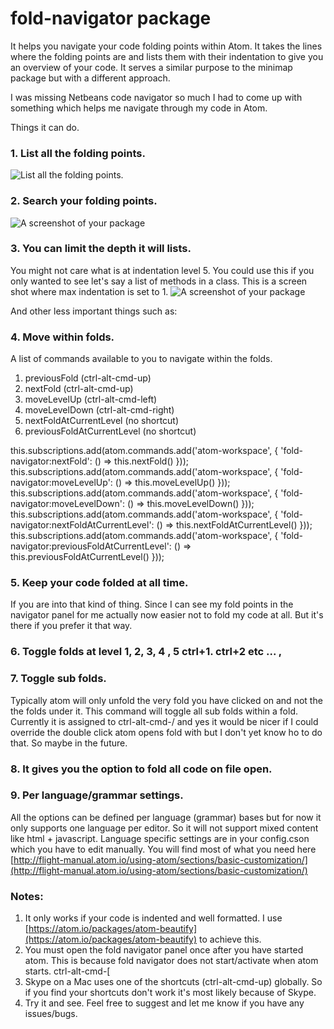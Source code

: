 # fold-navigator package

It helps you navigate your code folding points within Atom. It takes the lines where the folding points are and lists them with their indentation to give you an overview of your code. It serves a similar purpose to the minimap package but with a different approach.

I was missing Netbeans code navigator so much I had to come up with something which helps me navigate through my code in Atom.

Things it can do.

### 1. List all the folding points.
![List all the folding points.](https://raw.githubusercontent.com/turigeza/fold-navigator/master/resources/all_folding_points.png)

### 2. Search your folding points.
![A screenshot of your package](https://raw.githubusercontent.com/turigeza/fold-navigator/master/resources/fold_search.png)

### 3. You can limit the depth it will lists.
You might not care what is at indentation level 5. You could use this if you only wanted to see let's say a list of methods in a class.
This is a screen shot where max indentation is set to 1.
![A screenshot of your package](https://raw.githubusercontent.com/turigeza/fold-navigator/master/resources/limited_folds_search.png)

And other less important things such as:

### 4. Move within folds.
A list of commands available to you to navigate within the folds.

1. previousFold (ctrl-alt-cmd-up)
2. nextFold (ctrl-alt-cmd-up)
3. moveLevelUp (ctrl-alt-cmd-left)
4. moveLevelDown (ctrl-alt-cmd-right)
5. nextFoldAtCurrentLevel (no shortcut)
6. previousFoldAtCurrentLevel (no shortcut)

this.subscriptions.add(atom.commands.add('atom-workspace', {
'fold-navigator:nextFold': () => this.nextFold()
}));
this.subscriptions.add(atom.commands.add('atom-workspace', {
'fold-navigator:moveLevelUp': () => this.moveLevelUp()
}));
this.subscriptions.add(atom.commands.add('atom-workspace', {
'fold-navigator:moveLevelDown': () => this.moveLevelDown()
}));
this.subscriptions.add(atom.commands.add('atom-workspace', {
'fold-navigator:nextFoldAtCurrentLevel': () => this.nextFoldAtCurrentLevel()
}));
this.subscriptions.add(atom.commands.add('atom-workspace', {
'fold-navigator:previousFoldAtCurrentLevel': () => this.previousFoldAtCurrentLevel()
}));

### 5. Keep your code folded at all time.
If you are into that kind of thing. Since I can see my fold points in the navigator panel for me actually now easier not to fold my code at all. But it's there if you prefer it that way.

### 6. Toggle folds at level 1, 2, 3, 4 , 5 ctrl+1. ctrl+2 etc ... ,

### 7. Toggle sub folds.
Typically atom will only unfold the very fold you have clicked on and not the the folds under it. This command will toggle all sub folds within a fold. Currently it is assigned to ctrl-alt-cmd-/ and yes it would be nicer if I could override the double click atom opens fold with but I don't yet know ho to do that. So maybe in the future.

### 8. It gives you the option to fold all code on file open.

### 9. Per language/grammar settings.
All the options can be defined per language (grammar) bases but for now it only supports one language per editor. So it will not support mixed content like html + javascript.
Language specific settings are in your config.cson which you have to edit manually.
You will find most of what you need here
[http://flight-manual.atom.io/using-atom/sections/basic-customization/](http://flight-manual.atom.io/using-atom/sections/basic-customization/)

### Notes:

1. It only works if your code is indented and well formatted. I use [https://atom.io/packages/atom-beautify](https://atom.io/packages/atom-beautify) to achieve this.
2. You must open the fold navigator panel once after you have started atom. This is because fold navigator does not start/activate when atom starts. ctrl-alt-cmd-[
3. Skype on a Mac uses one of the shortcuts (ctrl-alt-cmd-up) globally. So if you find your shortcuts don't work it's most likely because of Skype.
4. Try it and see. Feel free to suggest and let me know if you have any issues/bugs.
